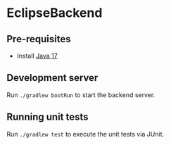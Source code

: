 # EclipseBackend


## Pre-requisites

- Install [Java 17](https://www.oracle.com/java/technologies/downloads/#java17)

## Development server

Run `./gradlew bootRun` to start the backend server.

## Running unit tests

Run `./gradlew test` to execute the unit tests via JUnit.
